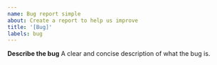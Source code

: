 ```yaml
---
name: Bug report simple
about: Create a report to help us improve
title: '[Bug]'
labels: bug
---
```


**Describe the bug**
A clear and concise description of what the bug is.
